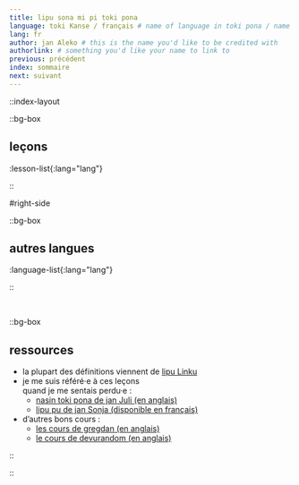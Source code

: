 ```yaml
---
title: lipu sona mi pi toki pona
language: toki Kanse / français # name of language in toki pona / name of language in the language
lang: fr
author: jan Aleko # this is the name you'd like to be credited with
authorlink: # something you'd like your name to link to
previous: précédent
index: sommaire
next: suivant
---
```


::index-layout

  ::bg-box

  ## leçons
  <!-- this will automatically generate the list of courses -->
  :lesson-list{:lang="lang"}

  ::

#right-side

  ::bg-box

  ## autres langues
  <!-- this will automatically generate the list of languages -->
  :language-list{:lang="lang"}

  ::

  <br />

  ::bg-box

  ## ressources
  - la plupart des définitions viennent de [lipu Linku](https://linku.la/)
  - je me suis référé·e à ces leçons \
  quand je me sentais perdu·e :
    - [nasin toki pona de jan Juli (en anglais)](https://github.com/kilipan/nasin-toki)
    - [ lipu pu de jan Sonja (disponible en français) ](https://tokipona.org/)
  - d’autres bons cours :
    - [les cours de gregdan (en anglais) ](https://mun.la/toki-pona/)
    - [le cours de devurandom (en anglais)](https://lipu-sona.pona.la/)

  ::

::
